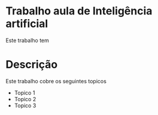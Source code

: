 # Trabalho aula de Inteligência artificial

Este trabalho tem 

# Descrição 

Este trabalho cobre os seguintes topicos
 - Topico 1
 - Topico 2 
 - Topico 3

